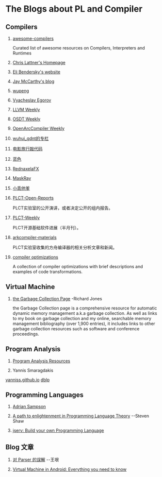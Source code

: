 # The Blogs about PL and Compiler

## Compilers

1. [awesome-compilers](https://github.com/aalhour/awesome-compilers)

    Curated list of awesome resources on Compilers, Interpreters and Runtimes

2. [Chris Lattner's Homepage](http://nondot.org/sabre/)

3. [Eli Bendersky's website](https://eli.thegreenplace.net/)

4. [Jay McCarthy's blog](https://jeapostrophe.github.io/)

5. [wupeng](https://pengwu.substack.com)

6. [Vyacheslav Egorov](https://mrale.ph/)

7. [LLVM Weekly](http://llvmweekly.org/)

8. [OSDT Weekly](https://github.com/hellogcc/osdt-weekly)

9. [OpenArcCompiler Weekly](https://zhuanlan.zhihu.com/llvm-clang)

10. [wuhui_gdnt的专栏](https://blog.csdn.net/wuhui_gdnt)

11. [电影旅行敲代码](https://blog.csdn.net/dashuniuniu)

12. [蓝色](https://www.zhihu.com/people/lan-se-52-30)

13. [RednaxelaFX](https://www.zhihu.com/people/rednaxelafx)

14. [MaskRay](http://maskray.me/)

15. [小乖他爹](https://www.zhihu.com/people/shiningning)

16. [PLCT-Open-Reports](https://github.com/isrc-cas/PLCT-Open-Reports)

    PLCT实验室的公开演讲，或者决定公开的组内报告。

17. [PLCT-Weekly](https://github.com/isrc-cas/PLCT-Weekly)

    PLCT开源基础软件进展（半月刊）。

18. [arkcompiler-materials](https://github.com/isrc-cas/arkcompiler-materials)

    PLCT实验室收集的方舟编译器的相关分析文章和新闻。

19. [compiler optimizations](https://compileroptimizations.com/index.html)

    A collection of compiler optimizations with brief descriptions and examples of code transformations. 

## Virtual Machine

1. [the Garbage Collection Page](https://www.cs.kent.ac.uk/people/staff/rej/gc.html) -Richard Jones

    the Garbage Collection page is a comprehensive resource for automatic dynamic memory management a.k.a garbage collection. As well as links to my book on garbage collection and my online, searchable memory management bibliography (over 1,900 entries), it includes links to other garbage collection resources such as software and conference proceedings.

## Program Analysis

1. [Program Analysis Resources](https://gist.github.com/MattPD/00573ee14bf85ccac6bed3c0678ddbef)

2. Yannis Smaragdakis

[yanniss.github.io](http://yanniss.github.io/)   [dblp](https://dblp.org/pid/s/YSmaragdakis.html)

## Programming Languages

1. [Adrian Sampson](https://www.cs.cornell.edu/~asampson/)

2. [A path to enlightenment in Programming Language Theory](https://steshaw.org/plt/) --Steven Shaw

3. [jserv: Build your own Programming Language](https://github.com/jserv/build-your-own-x#build-your-own-programming-language)

## Blog 文章

1. [对 Parser 的误解](http://www.yinwang.org/blog-cn/2015/09/19/parser) --王垠

2. [Virtual Machine in Android: Everything you need to know](https://android.jlelse.eu/virtual-machine-in-android-everything-you-need-to-know-9ec695f7313b)
